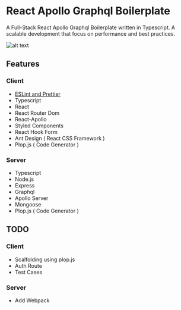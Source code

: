 # React Apollo Graphql Boilerplate

A Full-Stack React Apollo Graphql Boilerplate written in Typescript. A scalable development that focus on performance and best practices.

![alt text](https://i0.wp.com/blog.logrocket.com/wp-content/uploads/2019/06/building-graphql-react-app-typescript.png?w=1024&ssl=1)

## Features

### Client

- [ESLint and Prettier](https://www.robertcooper.me/using-eslint-and-prettier-in-a-typescript-project)
- Typescript
- React
- React Router Dom
- React-Apollo
- Styled Components
- React Hook Form
- Ant Design ( React CSS Framework )
- Plop.js ( Code Generator )

### Server

- Typescript
- Node.js
- Express
- Graphql
- Apollo Server
- Mongoose
- Plop.js ( Code Generator )

## TODO

### Client

- Scalfolding using plop.js
- Auth Route
- Test Cases

### Server

- Add Webpack
